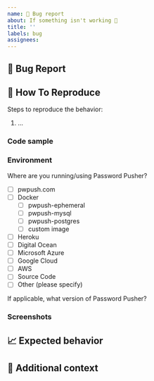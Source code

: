 ```yaml
---
name: 🐛 Bug report
about: If something isn't working 🔧
title: ''
labels: bug
assignees:
---
```


## 🐛 Bug Report

<!-- If something isn't working for you, we definitely want to know.  Thanks for filing an issue! -->

<!-- A clear and concise description of what the bug is. -->

## 🔬 How To Reproduce

Steps to reproduce the behavior:

1. ...

### Code sample

<!-- If applicable, attach a minimal code sample to reproduce the described issue. -->

### Environment

Where are you running/using Password Pusher?

- [ ] pwpush.com
- [ ] Docker
  - [ ] pwpush-ephemeral
  - [ ] pwpush-mysql
  - [ ] pwpush-postgres
  - [ ] custom image
- [ ] Heroku
- [ ] Digital Ocean
- [ ] Microsoft Azure
- [ ] Google Cloud
- [ ] AWS
- [ ] Source Code
- [ ] Other (please specify)

If applicable, what version of Password Pusher?

### Screenshots

<!-- If applicable, add screenshots to help explain your problem. -->

## 📈 Expected behavior

<!-- A clear and concise description of what you expected to happen. -->

## 📎 Additional context

<!-- Add any other context about the problem here. -->
